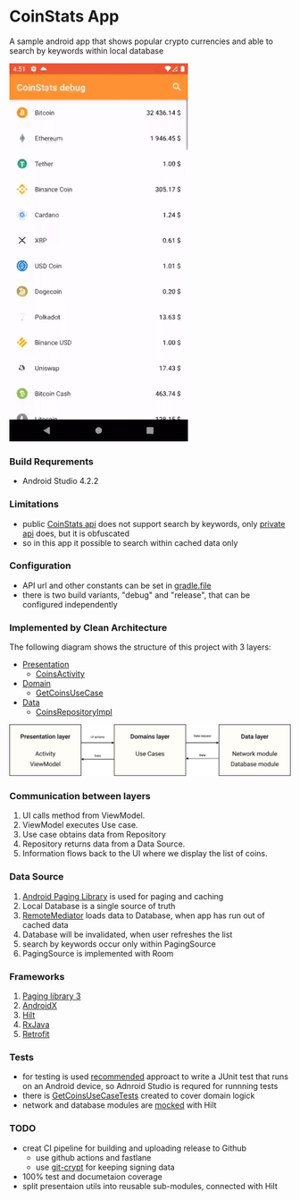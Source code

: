 # CoinStats App
A sample android app that shows popular crypto currencies and able to search by keywords within local database

![Demo](/media/ffmpeg_out.gif)

### Build Requrements
- Android Studio 4.2.2

### Limitations
- public [CoinStats api](https://documenter.getpostman.com/view/5734027/RzZ6Hzr3) does not support search by keywords, only [private api](https://api.coin-stats.com/v4/coins?&limit=5&keyword=doge) does, but it is obfuscated
- so in this app it possible to search within cached data only

### Configuration
- API url and other constants can be set in [gradle.file](/app/build.gradle)
- there is two build variants, "debug" and "release", that can be configured independently

### Implemented by Clean Architecture
The following diagram shows the structure of this project with 3 layers:

- [Presentation](/app/src/main/java/com/coinstats/app/presentation)
  - [CoinsActivity](/app/src/main/java/com/coinstats/app/presentation/coins/CoinsActivity.kt)
- [Domain](/app/src/main/java/com/coinstats/app/domain)
  - [GetCoinsUseCase](/app/src/main/java/com/coinstats/app/domain/usecase/GetCoinsUseCase.kt) 
- [Data](/app/src/main/java/com/coinstats/app/data)
  - [CoinsRepositoryImpl](/app/src/main/java/com/coinstats/app/data/repository/CoinsRepositoryImpl.kt) 

![Diagramm](/media/diagram_figma_out.jpg)
  
### Communication between layers

1. UI calls method from ViewModel.
1. ViewModel executes Use case.
1. Use case obtains data from Repository
1. Repository returns data from a Data Source.
1. Information flows back to the UI where we display the list of coins.

### Data Source

1. [Android Paging Library](https://developer.android.com/jetpack/androidx/releases/paging#paging-*-3.0.0) is used for paging and caching
1. Local Database is a single source of truth
1. [RemoteMediator](/app/src/main/java/com/coinstats/app/data/repository/paging/PageKeyedRemoteMediator.kt) loads data to Database, when app has run out of cached data
1. Database will be invalidated, when user refreshes the list
1. search by keywords occur only within PagingSource
1. PagingSource is implemented with Room


### Frameworks

1. [Paging library 3](https://developer.android.com/jetpack/androidx/releases/paging#paging-*-3.0.0)
1. [AndroidX](https://developer.android.com/jetpack/androidx)
1. [Hilt](https://dagger.dev/hilt/)
1. [RxJava](https://github.com/ReactiveX/RxJava)
1. [Retrofit](https://square.github.io/retrofit/)

### Tests
- for testing is used [recommended](https://developer.android.com/training/data-storage/room/testing-db) approact to write a JUnit test that runs on an Android device, so Adnroid Studio is requred for runnning tests
- there is [GetCoinsUseCaseTests](/app/src/androidTest/java/com/coinstats/app/GetCoinsUseCaseTests.kt) created to cover domain logick
- network and database modules are [mocked](/app/src/androidTest/java/com/coinstats/app/mock/) with Hilt

### TODO
- creat CI pipeline for building and uploading release to Github
  - use github actions and fastlane
  - use [git-crypt](https://github.com/AGWA/git-crypt) for keeping signing data
- 100% test and documetaion coverage
- split presentaion utils into reusable sub-modules, connected with Hilt